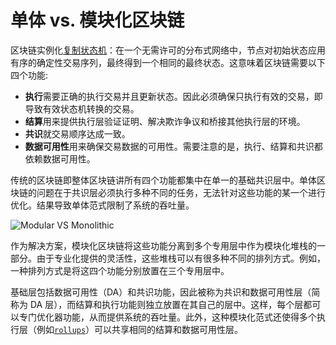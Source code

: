 # 单体 vs. 模块化区块链

区块链实例化[复制状态机](https://dl.acm.org/doi/abs/10.1145/98163.98167)：在一个无需许可的分布式网络中，节点对初始状态应用有序的确定性交易序列，最终得到一个相同的最终状态。这意味着区块链需要以下四个功能:

- **执行**需要正确的执行交易并且更新状态。因此必须确保只执行有效的交易，即导致有效状态机转换的交易。
- **结算**用来提供执行层验证证明、解决欺诈争议和桥接其他执行层的环境。
- **共识**就交易顺序达成一致。
- **数据可用性**用来确保交易数据的可用性。需要注意的是，执行、结算和共识都依赖数据可用性。

传统的区块链即整体区块链讲所有四个功能都集中在单一的基础共识层中。单体区块链的问题在于共识层必须执行多种不同的任务，无法针对这些功能的某一个进行优化。结果导致单体范式限制了系统的吞吐量。

![Modular VS Monolithic](https://docs.celestia.org/assets/images/monolithic-modular-c078dd91fd68b8e6a168ca8bbccfd3d8.png)

作为解决方案，模块化区块链将这些功能分离到多个专用层中作为模块化堆栈的一部分。由于专业化提供的灵活性，这些堆栈可以有很多种不同的排列方式。例如，一种排列方式是将这四个功能分别放置在三个专用层中。

基础层包括数据可用性（DA）和共识功能，因此被称为共识和数据可用性层（简称为 DA 层），而结算和执行功能则独立放置在其自己的层中。这样，每个层都可以专门优化器功能，从而提供系统的吞吐量。此外，这种模块化范式还使得多个执行层（例如[`rollups`](https://vitalik.ca/general/2021/01/05/rollup.html)）可以共享相同的结算和数据可用性层。
